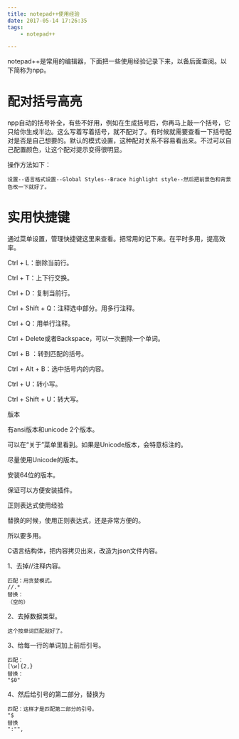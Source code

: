 ```yaml
---
title: notepad++使用经验
date: 2017-05-14 17:26:35
tags:
	- notepad++

---
```


notepad++是常用的编辑器，下面把一些使用经验记录下来，以备后面查阅。以下简称为npp。



# 配对括号高亮

npp自动的括号补全，有些不好用，例如在生成括号后，你再马上敲一个括号，它只给你生成半边。这么写着写着括号，就不配对了。有时候就需要查看一下括号配对是否是自己想要的。默认的模式设置，这种配对关系不容易看出来。不过可以自己配置颜色，让这个配对提示变得很明显。

操作方法如下：

```
设置--语言格式设置--Global Styles--Brace highlight style--然后把前景色和背景色改一下就好了。
```

# 实用快捷键

通过菜单设置，管理快捷键这里来查看。把常用的记下来。在平时多用，提高效率。



Ctrl + L：删除当前行。

Ctrl + T：上下行交换。

Ctrl + D：复制当前行。

Ctrl + Shift + Q：注释选中部分。用多行注释。

Ctrl + Q：用单行注释。

Ctrl + Delete或者Backspace，可以一次删除一个单词。

Ctrl + B ：转到匹配的括号。

Ctrl + Alt + B：选中括号内的内容。

Ctrl + U：转小写。

Ctrl + Shift + U：转大写。





版本

有ansi版本和unicode 2个版本。

可以在“关于”菜单里看到。如果是Unicode版本，会特意标注的。

尽量使用Unicode的版本。

安装64位的版本。

保证可以方便安装插件。



正则表达式使用经验

替换的时候，使用正则表达式，还是非常方便的。

所以要多用。

C语言结构体，把内容拷贝出来，改造为json文件内容。

1、去掉//注释内容。

```
匹配：用贪婪模式。
//.*
替换：
（空的）
```

2、去掉数据类型。

```
这个按单词匹配就好了。
```

3、给每一行的单词加上前后引号。

```
匹配：
[\w]{2,}
替换：
"$0"
```

4、然后给引号的第二部分，替换为

```
匹配：这样才是匹配第二部分的引号。
"$
替换
":"",
```

